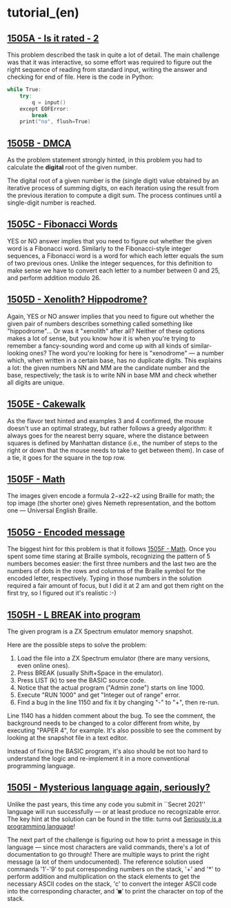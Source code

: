 # tutorial_(en)

[1505A - Is it rated - 2](../problems/A._Is_it_rated_-_2.md "April Fools Day Contest 2021")
---------------------------------------------------------------------------------------------------------

This problem described the task in quite a lot of detail. The main challenge was that it was interactive, so some effort was required to figure out the right sequence of reading from standard input, writing the answer and checking for end of file. Here is the code in Python:

 
```cpp
while True:
    try:
        q = input()
    except EOFError:
        break
    print("no", flush=True)
```
[1505B - DMCA](../problems/B._DMCA.md "April Fools Day Contest 2021")
---------------------------------------------------------------------------------------------

As the problem statement strongly hinted, in this problem you had to calculate the **digital** root of the given number.

The digital root of a given number is the (single digit) value obtained by an iterative process of summing digits, on each iteration using the result from the previous iteration to compute a digit sum. The process continues until a single-digit number is reached.

[1505C - Fibonacci Words](../problems/C._Fibonacci_Words.md "April Fools Day Contest 2021")
--------------------------------------------------------------------------------------------------------

YES or NO answer implies that you need to figure out whether the given word is a Fibonacci word. Similarly to the Fibonacci-style integer sequences, a Fibonacci word is a word for which each letter equals the sum of two previous ones. Unlike the integer sequences, for this definition to make sense we have to convert each letter to a number between 0 and 25, and perform addition modulo 26.

[1505D - Xenolith? Hippodrome?](../problems/D._Xenolith_Hippodrome_.md "April Fools Day Contest 2021")
--------------------------------------------------------------------------------------------------------------

Again, YES or NO answer implies that you need to figure out whether the given pair of numbers describes something called something like "hippodrome"... Or was it "xenolith" after all? Neither of these options makes a lot of sense, but you know how it is when you're trying to remember a fancy-sounding word and come up with all kinds of similar-looking ones? The word you're looking for here is "xenodrome" — a number which, when written in a certain base, has no duplicate digits. This explains a lot: the given numbers NN and MM are the candidate number and the base, respectively; the task is to write NN in base MM and check whether all digits are unique.

[1505E - Cakewalk](../problems/E._Cakewalk.md "April Fools Day Contest 2021")
-------------------------------------------------------------------------------------------------

As the flavor text hinted and examples 3 and 4 confirmed, the mouse doesn't use an optimal strategy, but rather follows a greedy algorithm: it always goes for the nearest berry square, where the distance between squares is defined by Manhattan distance (i.e., the number of steps to the right or down that the mouse needs to take to get between them). In case of a tie, it goes for the square in the top row.

[1505F - Math](../problems/F._Math.md "April Fools Day Contest 2021")
---------------------------------------------------------------------------------------------

The images given encode a formula 2−x22−x2 using Braille for math; the top image (the shorter one) gives Nemeth representation, and the bottom one — Universal English Braille. 

[1505G - Encoded message](../problems/G._Encoded_message.md "April Fools Day Contest 2021")
--------------------------------------------------------------------------------------------------------

The biggest hint for this problem is that it follows [1505F - Math](../problems/F._Math.md "April Fools Day Contest 2021"). Once you spent some time staring at Braille symbols, recognizing the pattern of 5 numbers becomes easier: the first three numbers and the last two are the numbers of dots in the rows and columns of the Braille symbol for the encoded letter, respectively. Typing in those numbers in the solution required a fair amount of focus, but I did it at 2 am and got them right on the first try, so I figured out it's realistic :-)

[1505H - L BREAK into program](../problems/H._L_BREAK_into_program.md "April Fools Day Contest 2021")
-------------------------------------------------------------------------------------------------------------

The given program is a ZX Spectrum emulator memory snapshot.

Here are the possible steps to solve the problem:

 1. Load the file into a ZX Spectrum emulator (there are many versions, even online ones).
2. Press BREAK (usually Shift+Space in the emulator).
3. Press LIST (k) to see the BASIC source code.
4. Notice that the actual program ("Admin zone") starts on line 1000.
5. Execute "RUN 1000" and get "Integer out of range" error.
6. Find a bug in the line 1150 and fix it by changing "-" to "+", then re-run.

Line 1140 has a hidden comment about the bug. To see the comment, the background needs to be changed to a color different from white, by executing "PAPER 4", for example. It's also possible to see the comment by looking at the snapshot file in a text editor.

Instead of fixing the BASIC program, it's also should be not too hard to understand the logic and re-implement it in a more conventional programming language.

[1505I - Mysterious language again, seriously?](../problems/I._Mysterious_language_again,_seriously_.md "April Fools Day Contest 2021")
------------------------------------------------------------------------------------------------------------------------------

Unlike the past years, this time any code you submit in ``Secret 2021'' language will run successfully — or at least produce no recognizable error. The key hint at the solution can be found in the title: turns out [Seriously is a programming language](https://codeforces.com/https://github.com/Mego/Seriously)!

The next part of the challenge is figuring out how to print a message in this language — since most characters are valid commands, there's a lot of documentation to go through! There are multiple ways to print the right message (a lot of them undocumented). The reference solution used commands '1'-'9' to put corresponding numbers on the stack, '+' and '*' to perform addition and multiplication on the stack elements to get the necessary ASCII codes on the stack, 'c' to convert the integer ASCII code into the corresponding character, and '◙' to print the character on top of the stack.

